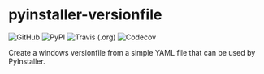 # pyinstaller-versionfile
![GitHub](https://img.shields.io/github/license/dudenr33/pyinstaller-versionfile) 
![PyPI](https://img.shields.io/pypi/v/pyinstaller-versionfile)
![Travis (.org)](https://img.shields.io/travis/dudenr33/pyinstaller-versionfile)
![Codecov](https://img.shields.io/codecov/c/github/dudenr33/pyinstaller-versionfile)

Create a windows versionfile from a simple YAML file that can be used by PyInstaller.
